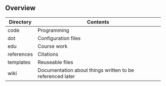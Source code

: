 ## Overview

| Directory | Contents                                                     |
| ---------- | ------------------------------------------------------------ |
| code | Programming |
| dot | Configuration files |
| edu | Course work |
| references | Citations |
| templates | Reuseable files |
| wiki | Documentation about things written to be referenced later |
